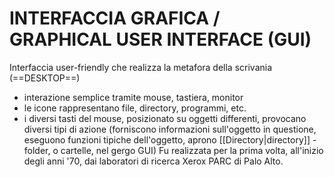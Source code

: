 # INTERFACCIA GRAFICA / GRAPHICAL USER INTERFACE (GUI)
Interfaccia user-friendly che realizza la metafora della scrivania (==DESKTOP==)
- interazione semplice tramite mouse, tastiera, monitor
- le icone rappresentano file, directory, programmi, etc.
- i diversi tasti del mouse, posizionato su oggetti differenti, provocano diversi tipi di azione (forniscono informazioni sull'oggetto in questione, eseguono funzioni tipiche dell'oggetto, aprono [[Directory|directory]] - folder, o cartelle, nel gergo GUI)
Fu realizzata per la prima volta, all'inizio degli anni '70, dai laboratori di ricerca Xerox PARC di Palo Alto.